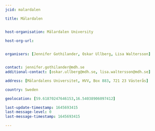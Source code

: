 ```yaml
---
jcid: malardalen

title: Mälardalen 


host-organisation: Mälardalen University

host-org-url:

 
organisers: [Jennifer Gothilander, Oskar Ullberg, Lisa Waltersson] 


contact: jennifer.gothilander@mdh.se
additional-contact: [oskar.ullberg@mdh.se, lisa.waltersson@mdh.se]

address: [Mälardalens Universitet, HVV, Box 883, 721 23 Västerås]

country: Sweden

geolocation: [59.61870247646153,16.54038906097412]

last-update-timestamp: 1645693415
last-message-level: 0
last-message-timestamp: 1645693415

---
```




